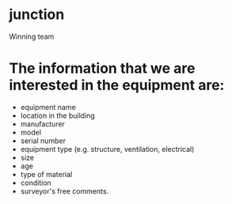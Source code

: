# junction

Winning team

# The information that we are interested in the equipment are:

- equipment name
- location in the building
- manufacturer
- model
- serial number
- equipment type (e.g. structure, ventilation, electrical)
- size
- age
- type of material
- condition
- surveyor's free comments.

